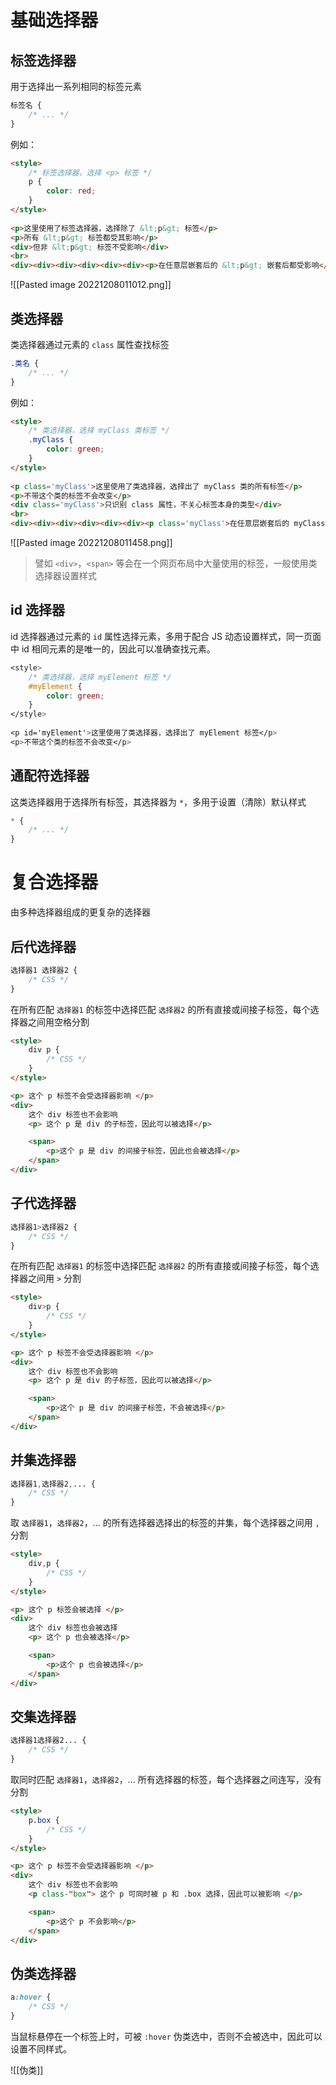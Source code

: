 # 基础选择器

## 标签选择器

用于选择出一系列相同的标签元素

```CSS
标签名 {
    /* ... */
}
```

例如：

```HTML
<style>
    /* 标签选择器，选择 <p> 标签 */
    p {  
        color: red;  
    }  
</style>  
  
<p>这里使用了标签选择器，选择除了 &lt;p&gt; 标签</p>  
<p>所有 &lt;p&gt; 标签都受其影响</p>  
<div>但非 &lt;p&gt; 标签不受影响</div>
<br>
<div><div><div><div><div><div><p>在任意层嵌套后的 &lt;p&gt; 嵌套后都受影响</p></div></div></div></div></div></div>
```

![[Pasted image 20221208011012.png]]

## 类选择器

类选择器通过元素的 `class` 属性查找标签

```CSS
.类名 {
    /* ... */
}
```

例如：

```HTML
<style>
    /* 类选择器，选择 myClass 类标签 */
    .myClass {  
        color: green;  
    }  
</style>  
  
<p class='myClass'>这里使用了类选择器，选择出了 myClass 类的所有标签</p>  
<p>不带这个类的标签不会改变</p>  
<div class='myClass'>只识别 class 属性，不关心标签本身的类型</div>
<br>
<div><div><div><div><div><div><p class='myClass'>在任意层嵌套后的 myClass 类嵌套后都受影响</p></div></div></div></div></div></div>
```

![[Pasted image 20221208011458.png]]

> 譬如 `<div>`，`<span>` 等会在一个网页布局中大量使用的标签，一般使用类选择器设置样式

## id 选择器

id 选择器通过元素的 `id` 属性选择元素，多用于配合 JS 动态设置样式，同一页面中 id 相同元素的是唯一的，因此可以准确查找元素。

```CSS
<style>
    /* 类选择器，选择 myElement 标签 */
    #myElement {  
        color: green;  
    }  
</style>  
  
<p id='myElement'>这里使用了类选择器，选择出了 myElement 标签</p>  
<p>不带这个类的标签不会改变</p>  
```

## 通配符选择器

这类选择器用于选择所有标签，其选择器为 `*`，多用于设置（清除）默认样式

```CSS
* {
    /* ... */
}
```

# 复合选择器

由多种选择器组成的更复杂的选择器

## 后代选择器

```CSS
选择器1 选择器2 {
    /* CSS */
}
```

在所有匹配 `选择器1` 的标签中选择匹配 `选择器2` 的所有直接或间接子标签，每个选择器之间用空格分割

```HTML
<style>
    div p {
        /* CSS */
    }
</style>

<p> 这个 p 标签不会受选择器影响 </p>
<div>
    这个 div 标签也不会影响
    <p> 这个 p 是 div 的子标签，因此可以被选择</p>

    <span>
        <p>这个 p 是 div 的间接子标签，因此也会被选择</p>
    </span>
</div>
```

## 子代选择器

```CSS
选择器1>选择器2 {
    /* CSS */
}
```

在所有匹配 `选择器1` 的标签中选择匹配 `选择器2` 的所有直接或间接子标签，每个选择器之间用 `>` 分割

```HTML
<style>
    div>p {
        /* CSS */
    }
</style>

<p> 这个 p 标签不会受选择器影响 </p>
<div>
    这个 div 标签也不会影响
    <p> 这个 p 是 div 的子标签，因此可以被选择</p>

    <span>
        <p>这个 p 是 div 的间接子标签，不会被选择</p>
    </span>
</div>
```

## 并集选择器

```CSS
选择器1,选择器2,... {
    /* CSS */
}
```

取 `选择器1`，`选择器2`，... 的所有选择器选择出的标签的并集，每个选择器之间用 `,` 分割

```HTML
<style>
    div,p {
        /* CSS */
    }
</style>

<p> 这个 p 标签会被选择 </p>
<div>
    这个 div 标签也会被选择
    <p> 这个 p 也会被选择</p>

    <span>
        <p>这个 p 也会被选择</p>
    </span>
</div>
```

## 交集选择器

```CSS
选择器1选择器2... {
    /* CSS */
}
```

取同时匹配 `选择器1`，`选择器2`，... 所有选择器的标签，每个选择器之间连写，没有分割

```HTML
<style>
    p.box {
        /* CSS */
    }
</style>

<p> 这个 p 标签不会受选择器影响 </p>
<div>
    这个 div 标签也不会影响
    <p class-"box"> 这个 p 可同时被 p 和 .box 选择，因此可以被影响 </p>

    <span>
        <p>这个 p 不会影响</p>
    </span>
</div>
```

## 伪类选择器

```CSS
a:hover {
    /* CSS */
}
```

当鼠标悬停在一个标签上时，可被 `:hover` 伪类选中，否则不会被选中，因此可以设置不同样式。

![[伪类]]

